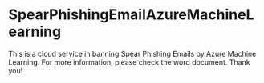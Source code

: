 # SpearPhishingEmailAzureMachineLearning
This is a cloud service in banning Spear Phishing Emails by Azure Machine Learning.
For more information, please check the word document.
Thank you!
